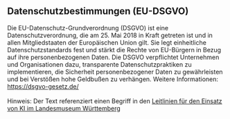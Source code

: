 ## Datenschutzbestimmungen (EU-DSGVO)
Die EU-Datenschutz-Grundverordnung (DSGVO) ist eine Datenschutzverordnung, die am 25. Mai 2018 in Kraft getreten ist und in allen Mitgliedstaaten der Europäischen Union gilt. Sie legt einheitliche Datenschutzstandards fest und stärkt die Rechte von EU-Bürgern in Bezug auf ihre personenbezogenen Daten. Die DSGVO verpflichtet Unternehmen und Organisationen dazu, transparente Datenschutzpraktiken zu implementieren, die Sicherheit personenbezogener Daten zu gewährleisten und bei Verstößen hohe Geldbußen zu verhängen.
</b>Weitere Informationen: https://dsgvo-gesetz.de/ 
</br></br>
Hinweis: Der Text referenziert einen Begriff in den [Leitlinien für den Einsatz von KI im Landesmuseum Württemberg](01_Leitlinien.md)
